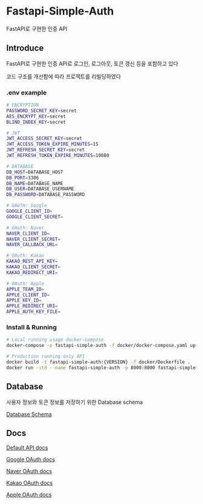 # Fastapi-Simple-Auth

FastAPI로 구현한 인증 API

## Introduce
FastAPI로 구현한 인증 API로 로그인, 로그아웃, 토큰 갱신 등을 포함하고 있다

코드 구조를 개선함에 따라 프로젝트를 리빌딩하였다

### .env example
```bash
# ENCRYPTION
PASSWORD_SECRET_KEY=secret
AES_ENCRYPT_KEY=secret
BLIND_INDEX_KEY=secret

# JWT
JWT_ACCESS_SECRET_KEY=secret
JWT_ACCESS_TOKEN_EXPIRE_MINUTES=15
JWT_REFRESH_SECRET_KEY=secret
JWT_REFRESH_TOKEN_EXPIRE_MINUTES=10080

# DATABASE
DB_HOST=DATABASE_HOST
DB_PORT=3306
DB_NAME=DATABASE_NAME
DB_USER=DATABASE_USERNAME
DB_PASSWORD=DATABASE_PASSWORD

# OAUTH: Google
GOOGLE_CLIENT_ID=
GOOGLE_CLIENT_SECRET=

# OAuth: Naver
NAVER_CLIENT_ID=
NAVER_CLIENT_SECRET=
NAVER_CALLBACK_URL=

# OAuth: Kakao
KAKAO_REST_API_KEY=
KAKAO_CLIENT_SECRET=
KAKAO_REDIRECT_URI=

# OAuth: Apple
APPLE_TEAM_ID=
APPLE_CLIENT_ID=
APPLE_KEY_ID=
APPLE_REDIRECT_URI=
APPLE_AUTH_KEY_FILE=

```

### Install & Running
```bash
# Local running usage docker-compose
docker-compose -p fastapi-simple-auth -f docker/docker-compose.yaml up -d --build

# Production running only API
docker build -t fastapi-simple-auth:{VERSION} -f docker/Dockerfile .
docker run -itd --name fastapi-simple-auth -p 8000:8000 fastapi-simple-auth:{VERSION}
```

## Database

사용자 정보와 토큰 정보를 저장하기 위한 Database schema

[Database Schema](sql/init.sql)


## Docs

[Default API docs](docs/DEFAULT.md)

[Google OAuth docs](docs/GOOGLE_OAUTH.md)

[Naver OAuth docs](docs/NAVER_OAUTH.md)

[Kakao OAuth docs](docs/KAKAO_OAUTH.md)

[Apple OAuth docs](docs/APPLE_OAUTH.md)
